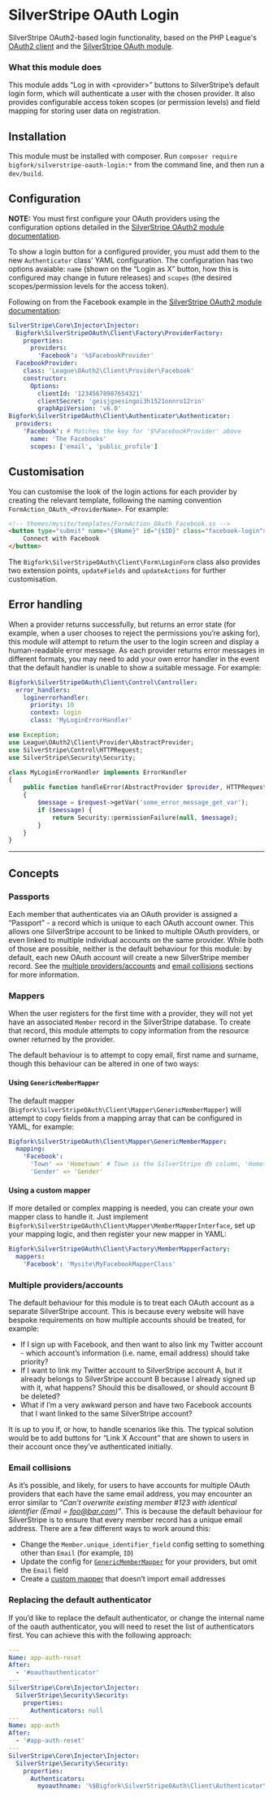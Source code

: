 # SilverStripe OAuth Login

SilverStripe OAuth2-based login functionality, based on the PHP League's [OAuth2 client](http://oauth2-client.thephpleague.com/) and the [SilverStripe OAuth module](https://github.com/bigfork/silverstripe-oauth).

### What this module does
This module adds “Log in with &lt;provider&gt;” buttons to SilverStripe’s default login form, which will authenticate a user with the chosen provider. It also provides configurable access token scopes (or permission levels) and field mapping for storing user data on registration.

## Installation

This module must be installed with composer. Run `composer require bigfork/silverstripe-oauth-login:*` from the command line, and then run a `dev/build`.

## Configuration

**NOTE:** You must first configure your OAuth providers using the configuration options detailed in the [SilverStripe OAuth2 module documentation](https://github.com/bigfork/silverstripe-oauth#configuration).

To show a login button for a configured provider, you must add them to the new `Authenticator` class’ YAML configuration. The configuration has two options avaiable: `name` (shown on the “Login as X” button, how this is configured may change in future releases) and `scopes` (the desired scopes/permission levels for the access token).

Following on from the Facebook example in the [SilverStripe OAuth2 module documentation](https://github.com/bigfork/silverstripe-oauth#configuration):

```yml
SilverStripe\Core\Injector\Injector:
  Bigfork\SilverStripeOAuth\Client\Factory\ProviderFactory:
    properties:
      providers:
        'Facebook': '%$FacebookProvider'
  FacebookProvider:
    class: 'League\OAuth2\Client\Provider\Facebook'
    constructor:
      Options:
        clientId: '12345678987654321'
        clientSecret: 'geisjgoesingoi3h1521onnro12rin'
        graphApiVersion: 'v6.0'
Bigfork\SilverStripeOAuth\Client\Authenticator\Authenticator:
  providers:
    'Facebook': # Matches the key for '$%FacebookProvider' above
      name: 'The Facebooks'
      scopes: ['email', 'public_profile']
```

## Customisation

You can customise the look of the login actions for each provider by creating the relevant template, following the naming convention `FormAction_OAuth_<ProviderName>`. For example:

```html
<!-- themes/mysite/templates/FormAction_OAuth_Facebook.ss -->
<button type="submit" name="{$Name}" id="{$ID}" class="facebook-login">
    Connect with Facebook
</button>
```

The `Bigfork\SilverStripeOAuth\Client\Form\LoginForm` class also provides two extension points, `updateFields` and `updateActions` for further customisation.

## Error handling

When a provider returns successfully, but returns an error state (for example, when a user chooses to reject the permissions you’re asking for), this module will attempt to return the user to the login screen and display a human-readable error message. As each provider returns error messages in different formats, you may need to add your own error handler in the event that the default handler is unable to show a suitable message. For example:

```yml
Bigfork\SilverStripeOAuth\Client\Control\Controller:
  error_handlers:
    loginerrorhandler:
      priority: 10
      context: login
      class: 'MyLoginErrorHandler'
```

```php
use Exception;
use League\OAuth2\Client\Provider\AbstractProvider;
use SilverStripe\Control\HTTPRequest;
use SilverStripe\Security\Security;

class MyLoginErrorHandler implements ErrorHandler
{
    public function handleError(AbstractProvider $provider, HTTPRequest $request, Exception $exception)
    {
        $message = $request->getVar('some_error_message_get_var');
        if ($message) {
            return Security::permissionFailure(null, $message);
        }
    }
}
```

---

## Concepts

### Passports

Each member that authenticates via an OAuth provider is assigned a “Passport” - a record which is unique to each OAuth account owner. This allows one SilverStripe account to be linked to multiple OAuth providers, or even linked to multiple individual accounts on the same provider. While both of those are possible, neither is the default behaviour for this module: by default, each new OAuth account will create a new SilverStripe member record. See the [multiple providers/accounts](#multiple-providers-accounts) and [email collisions](#email-collisions) sections for more information.

### Mappers

When the user registers for the first time with a provider, they will not yet have an associated `Member` record in the SilverStripe database. To create that record, this module attempts to copy information from the resource owner returned by the provider.

The default behaviour is to attempt to copy email, first name and surname, though this behaviour can be altered in one of two ways:

#### Using `GenericMemberMapper`

The default mapper (`Bigfork\SilverStripeOAuth\Client\Mapper\GenericMemberMapper`) will attempt to copy fields from a mapping array that can be configured in YAML, for example:

```yml
Bigfork\SilverStripeOAuth\Client\Mapper\GenericMemberMapper:
  mapping:
    'Facebook':
      'Town' => 'Hometown' # Town is the SilverStripe db column, 'Hometown' is in the data returned by Facebook
      'Gender' => 'Gender'
```

#### Using a custom mapper

If more detailed or complex mapping is needed, you can create your own mapper class to handle it. Just implement  `Bigfork\SilverStripeOAuth\Client\Mapper\MemberMapperInterface`, set up your mapping logic, and then register your new mapper in YAML:

```yml
Bigfork\SilverStripeOAuth\Client\Factory\MemberMapperFactory:
  mappers:
    'Facebook': 'Mysite\MyFacebookMapperClass'
```

### Multiple providers/accounts

The default behaviour for this module is to treat each OAuth account as a separate SilverStripe account. This is because every website will have bespoke requirements on how multiple accounts should be treated, for example:

- If I sign up with Facebook, and then want to also link my Twitter account - which account’s information (i.e. name, email address) should take priority?
- If I want to link my Twitter account to SilverStripe account A, but it already belongs to SilverStripe account B because I already signed up with it, what happens? Should this be disallowed, or should account B be deleted?
- What if I’m a very awkward person and have two Facebook accounts that I want linked to the same SilverStripe account?

It is up to you if, or how, to handle scenarios like this. The typical solution would be to add buttons for “Link X Account” that are shown to users in their account once they’ve authenticated initially.

### Email collisions

As it’s possible, and likely, for users to have accounts for multiple OAuth providers that each have the same email address, you may encounter an error similar to _“Can't overwrite existing member #123 with identical identifier (Email = foo@bar.com)”_. This is because the default behaviour for SilverStripe is to ensure that every member record has a unique email address. There are a few different ways to work around this:

- Change the `Member.unique_identifier_field` config setting to something other than `Email` (for example, `ID`)
- Update the config for [`GenericMemberMapper`](#using-genericmembermapper) for your providers, but omit the `Email` field
- Create a [custom mapper](#using-a-custom-mapper) that doesn’t import email addresses

### Replacing the default authenticator

If you’d like to replace the default authenticator, or change the internal name of the oauth authenticator, you will need to reset the list of authenticators first. You can achieve this with the following approach:

```yml
---
Name: app-auth-reset
After:
  - '#oauthauthenticator'
---
SilverStripe\Core\Injector\Injector:
  SilverStripe\Security\Security:
    properties:
      Authenticators: null
---
Name: app-auth
After:
  - '#app-auth-reset'
---
SilverStripe\Core\Injector\Injector:
  SilverStripe\Security\Security:
    properties:
      Authenticators:
        myoauthname: '%$Bigfork\SilverStripeOAuth\Client\Authenticator\Authenticator'
```
